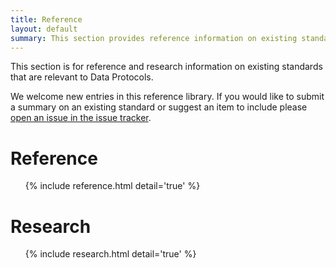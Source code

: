 ```yaml
---
title: Reference
layout: default
summary: This section provides reference information on existing standards that are relevant to the purpose of Data Protocols
---
```


This section is for reference and research information on existing standards that are relevant to Data Protocols.

We welcome new entries in this reference library. If you would like to submit a summary on an existing standard or suggest an item to include please [open an issue in the issue tracker][issue].

[issue]: https://github.com/dataprotocols/dataprotocols/issues

# Reference

<ul>
{% include reference.html detail='true' %}
</ul>

# Research

<ul>
{% include research.html detail='true' %}
</ul>
